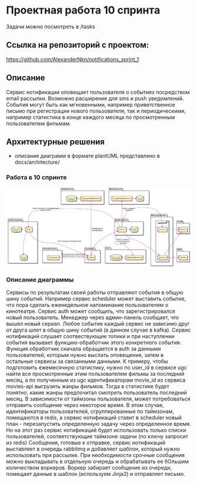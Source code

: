 # Проектная работа 10 спринта
Задачи можно посмотреть в /tasks

## Ссылка на репозиторий с проектом:
https://github.com/AlexanderNkn/notifications_sprint_1

## Описание
Сервис нотификации оповещает пользователя о событиях посредством email рассылки. Возможно расширение для sms и push уведомлений. События могут быть как мгновенными, например приветственное письмо при регистрации нового пользователя, так и периодическими, например статистика в конце каждого месяца по просмотренным пользователем фильмам.

## Архитектурные решения
- описание диаграмм в формате plantUML представлено в docs/architecture/

### Работа в 10 спринте
![Архитектура сервисов нотификации](docs/architecture/notifications_architecture.png)

### Описание диаграммы
Сервисы по результатам своей работы отправляют события в общую шину событий. Например сервис scheduler может выставить событие, что пора сделать еженедельное напоминание пользователям о кинотеатре. Сервис auth может сообщить, что зарегистрировался новый пользователь. Менеджер через админ-панель сообщает, что вышел новый сериал. Любое событие каждый сервис не зависимо друг от друга шлет в общую шину событий (в данном случае в kafka).
Сервис нотификаций слушает соотвествующие топики и при наступлении события вызывает функцию-обработчик этого конкретного события. Функция обработчик сначала обращается в auth за данными пользователей, которым нужно выслать оповещение, затем в остальные сервисы за связанными данными. К примеру, чтобы подготовить ежемесячную статистику, нужно по user_id в сервисе ugc найти все просмотренные этим пользователем фильмы за последний месяц, а по полученным из ugc идентификаторам movie_id из сервиса movies-api выгрузить жанры фильмов. Тогда в статистике будет понятно, какие жанры предпочитал смотреть пользователь последний месяц.
В зависимости от таймзоны пользователя, может потребоваться отправить сообщение через некоторое время. В этом случае, идентификаторы пользователей, сгруппированные по таймзонам, помещаются в redis, а сервис нотификаций ставит в scheduler новый план - перезапустить определенную задачу через определенное время. Но на этот раз сервис нотификаций будет использовать только списки пользователей, соответствующие таймзоне задачи (по ключу запросит из redis)
Сообщения, готовые к отправке, сервис нотификаций выставляет в очередь rabbitmq и добавляет шаблон, который нужно использовать при рассылке. При необходимости срочные сообщения можно выкладывать в отдельную очередь и обрабатывать ее бОльшим количеством воркеров.
Воркер забирает сообщение из очереди, помещает данные в шаблон (используем Jinja2) и отправляет письмо. 
